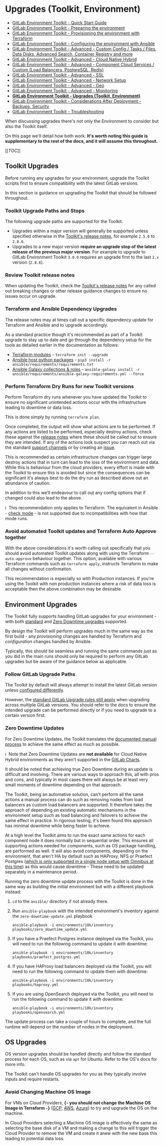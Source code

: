 # Upgrades (Toolkit, Environment)

- [GitLab Environment Toolkit - Quick Start Guide](environment_quick_start_guide.md)
- [GitLab Environment Toolkit - Preparing the environment](environment_prep.md)
- [GitLab Environment Toolkit - Provisioning the environment with Terraform](environment_provision.md)
- [GitLab Environment Toolkit - Configuring the environment with Ansible](environment_configure.md)
- [GitLab Environment Toolkit - Advanced - Custom Config / Tasks / Files, Data Disks, Advanced Search, Container Registry and more](environment_advanced.md)
- [GitLab Environment Toolkit - Advanced - Cloud Native Hybrid](environment_advanced_hybrid.md)
- [GitLab Environment Toolkit - Advanced - Component Cloud Services / Custom (Load Balancers, PostgreSQL, Redis)](environment_advanced_services.md)
- [GitLab Environment Toolkit - Advanced - SSL](environment_advanced_ssl.md)
- [GitLab Environment Toolkit - Advanced - Network Setup](environment_advanced_network.md)
- [GitLab Environment Toolkit - Advanced - Geo](environment_advanced_geo.md)
- [GitLab Environment Toolkit - Advanced - Monitoring](environment_advanced_monitoring.md)
- [**GitLab Environment Toolkit - Upgrades (Toolkit, Environment)**](environment_upgrades.md)
- [GitLab Environment Toolkit - Considerations After Deployment - Backups, Security](environment_post_considerations.md)
- [GitLab Environment Toolkit - Troubleshooting](environment_troubleshooting.md)

When discussing upgrades there's not only the Environment to consider but also the Toolkit itself.

On this page we'll detail how both work. **It's worth noting this guide is supplementary to the rest of the docs, and it will assume this throughout.**

[[_TOC_]]

## Toolkit Upgrades

Before running any upgrades for your environment, upgrade the Toolkit scripts first to ensure compatibility with the latest GitLab versions.

In this section is guidance on upgrading the Toolkit that should be followed throughout.

### Toolkit Upgrade Paths and Stops

The following upgrade paths are supported for the Toolkit.

- Upgrades within a major version will generally be supported unless specified otherwise in the [Toolkit's release notes](https://gitlab.com/gitlab-org/gitlab-environment-toolkit/-/releases), for example `2.5.0` to `2.8.6`.
- Upgrades to a new major version **require an upgrade stop of the latest release of the previous major version**. For example to upgrade to GitLab Environment Toolkit `3.0.0` requires an upgrade first to the last `2.x` version (`2.8.6`).

### Review Toolkit release notes

When updating the Toolkit, check the [Toolkit's release notes](https://gitlab.com/gitlab-org/gitlab-environment-toolkit/-/releases) for any called out breaking changes or other release guidance changes to ensure no issues occur on upgrade.

### Terraform and Ansible Dependency Upgrades

The release notes may at times call out a specific dependency update for Terraform and Ansible and to upgrade accordingly.

As a standard practice though it's recommended as part of a Toolkit upgrade to stay up to date and go through the dependency setup for the tools as detailed earlier in the documentation as follows:

- [Terraform modules](environment_provision.md#5-provision) - `terraform init --upgrade`
- [Ansible host python packages](environment_configure.md#1-install-ansible) - `pip3 install -r ansible/requirements/requirements.txt`
- [Ansible Galaxy collections & roles](environment_configure.md#1-install-ansible) - `ansible-galaxy install -r ansible/requirements/ansible-galaxy-requirements.yml --force`

### Perform Terraform Dry Runs for new Toolkit versions

Perform Terraform dry runs whenever you have updated the Toolkit to ensure no significant unintended actions occur with the infrastructure leading to downtime or data loss.

This is done simply by running `terraform plan`.

Once completed, the output will show what actions are to be performed. If any actions are listed to be performed, especially destroy actions, check these against the [release notes](https://gitlab.com/gitlab-org/gitlab-environment-toolkit/-/releases) where these should be called out to ensure they are intended. If any of the actions look suspect you can reach out via the standard [support channels](https://about.gitlab.com/support/) or by creating an [issue](https://gitlab.com/gitlab-org/gitlab-environment-toolkit/-/issues).

This is recommended as certain infrastructure changes can trigger large destroy actions that in turn can lead to the loss of the environment and data. While this is behaviour from the cloud providers, every effort is made with the Toolkit to ensure this is avoided but since the consequences can be significant it's always best to do the dry run as described above out an abundance of caution.

In addition to this we'll endeavour to call out any config options that if changed could also lead to the above.

:information_source:&nbsp; This recommendation only applies to Terraform. The equivalent in Ansible - [check mode](https://docs.ansible.com/ansible/latest/playbook_guide/playbooks_checkmode.html) - is not supported due to incompatibilities with how that mode runs.

### Avoid automated Toolkit updates and Terraform Auto Approve together

With the above considerations it's worth calling out specifically that you should avoid automated Toolkit updates along with using the Terraform `--auto-approve` behaviour together. This option, available with various Terraform commands such as `terraform apply`, instructs Terraform to make all changes without confirmation.

This recommendation is especially so with Production instances. If you're using the Toolkit with non production instances where a risk of data loss is acceptable then the above combination may be desirable.

## Environment Upgrades

The Toolkit fully supports handling GitLab upgrades for your environment - with both [standard](https://docs.gitlab.com/ee/update/with_downtime.html) and [Zero Downtime upgrades](https://docs.gitlab.com/ee/update/zero_downtime.html) supported.

By design the Toolkit will perform upgrades much in the same way as the first build - any _provisioning_ changes are handled by Terraform and _configuration_ changes handled by Ansible.

Typically, this should be seamless and running the same commands just as you did in the main runs should only be required to perform any GitLab upgrades but be aware of the guidance below as applicable.

### Follow GitLab Upgrade Paths

The Toolkit by default will always attempt to install the latest GitLab version unless [configured differently](environment_configure.md#repository).

However, the [standard GitLab Upgrade rules still apply](https://docs.gitlab.com/ee/update/#upgrade-paths) when upgrading across multiple GitLab versions. You should refer to the docs to ensure the intended upgrade can be performed directly or if you need to upgrade to a certain version first.

### Zero Downtime Updates

For Zero Downtime Updates, the Toolkit translates the [documented manual process](https://docs.gitlab.com/ee/update/zero_downtime.html) to achieve the same effect as much as possible.

:information_source:&nbsp; Note that Zero Downtime Updates are **not available** for Cloud Native Hybrid environments as they aren't supported in the [GitLab Charts](https://docs.gitlab.com/charts/installation/upgrade.html).

It should be noted that achieving true Zero Downtime during an update is difficult and involving. There are various ways to approach this, all with pros and cons, and typically in most cases there will always be at least very small moments of downtime depending on that approach.

The Toolkit, being an automative solution, can't perform all the same actions a manual process can do such as removing nodes from load balancers as custom load balancers are supported. It therefore takes the approach of depending on existing automatic mechanisms in the environment setup such as load balancing and failovers to achieve the same effect in practice. In rigorous testing, it's been found this approach has minimal downtime while being faster to achieve.

At a high level the Toolkit aims to run the exact same actions for each component node it does normally but in sequential order. This ensures all supporting actions needed for components, such as OS package handling, are performed as well. It will also avoid components, depending on the environment, that aren't HA by default such as HAProxy, NFS or Praefect Postgres ([which is only supported in a single node setup with Omnibus at this time](https://docs.gitlab.com/ee/administration/reference_architectures/10k_users.html#praefect-postgresql)) as this would cause downtime - These need to be updated separately in a maintenance period.

Running the zero downtime update process with the Toolkit is done in the same way as building the initial environment but with a different playbook instead:

1. `cd` to the `ansible/` directory if not already there.
1. Run `ansible-playbook` with the intended environment's inventory against the `zero-downtime-update.yml` playbook

    `ansible-playbook -i environments/10k/inventory playbooks/zero_downtime_update.yml`

1. If you have a Praefect Postgres instance deployed via the Toolkit, you will need to run the following command to update it _with_ downtime:

    `ansible-playbook -i environments/10k/inventory playbooks/praefect_postgres.yml`

1. If you have HAProxy load balancers deployed via the Toolkit, you will need to run the following command to update them _with_ downtime:

    `ansible-playbook -i environments/10k/inventory playbooks/haproxy.yml`

1. If you are using OpenSearch deployed via the Toolkit, you will need to run the following command to update it _with_ downtime:

    `ansible-playbook -i environments/10k/inventory playbooks/opensearch.yml`

The update process can take a couple of hours to complete, and the full runtime will depend on the number of nodes in the deployment.

## OS Upgrades

OS version upgrades should be handled directly and follow the standard process for each OS, such as via `apt` for Ubuntu. Refer to the OS's docs for more info.

The Toolkit can't handle OS upgrades for you as they typically involve inputs and require restarts.

### Avoid Changing Machine OS Image

For VMs on Cloud Providers, **{- you should not change the Machine OS Image in Terraform -}** ([GCP](environment_provision.md#configure-machine-os-image-gcp), [AWS](environment_provision.md#configure-machine-os-image-aws), [Azure](https://gitlab.com/gitlab-org/gitlab-environment-toolkit/-/blob/main/docs/environment_provision.md#configure-machine-os-image-azure)) to try and upgrade the OS on the machine.

In Cloud Providers selecting a Machine OS image is effectively the same as selecting the base disk of a VM and making a change to this will trigger the Cloud Provider to remove the VM and create it anew with the new base this leading to potential data loss.
